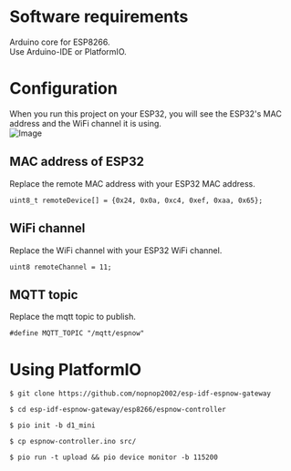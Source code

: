 # Software requirements   
Arduino core for ESP8266.   
Use Arduino-IDE or PlatformIO.   

# Configuration
When you run this project on your ESP32, you will see the ESP32's MAC address and the WiFi channel it is using.   
![Image](https://github.com/user-attachments/assets/8ce882d2-1e52-47fd-8eed-81ef655390d1)

## MAC address of ESP32   
Replace the remote MAC address with your ESP32 MAC address.
```
uint8_t remoteDevice[] = {0x24, 0x0a, 0xc4, 0xef, 0xaa, 0x65};
```

## WiFi channel   
Replace the WiFi channel with your ESP32 WiFi channel.
```
uint8 remoteChannel = 11;
```

## MQTT topic
Replace the mqtt topic to publish.
```
#define MQTT_TOPIC "/mqtt/espnow"
```

# Using PlatformIO
```
$ git clone https://github.com/nopnop2002/esp-idf-espnow-gateway

$ cd esp-idf-espnow-gateway/esp8266/espnow-controller

$ pio init -b d1_mini

$ cp espnow-controller.ino src/

$ pio run -t upload && pio device monitor -b 115200
```
